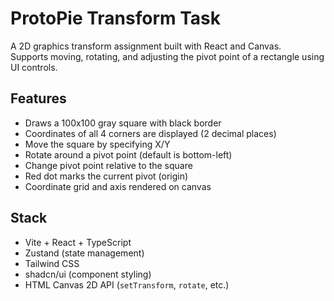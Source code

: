 # ProtoPie Transform Task

A 2D graphics transform assignment built with React and Canvas.  
Supports moving, rotating, and adjusting the pivot point of a rectangle using UI controls.

##  Features

- Draws a 100x100 gray square with black border
- Coordinates of all 4 corners are displayed (2 decimal places)
- Move the square by specifying X/Y
- Rotate around a pivot point (default is bottom-left)
- Change pivot point relative to the square
- Red dot marks the current pivot (origin)
- Coordinate grid and axis rendered on canvas

##  Stack

- Vite + React + TypeScript
- Zustand (state management)
- Tailwind CSS
- shadcn/ui (component styling)
- HTML Canvas 2D API (`setTransform`, `rotate`, etc.)
